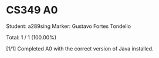 # CS349 A0
Student: a289sing
Marker: Gustavo Fortes Tondello

Total: 1 / 1 (100.00%)

[1/1] Completed A0 with the correct version of Java installed.

